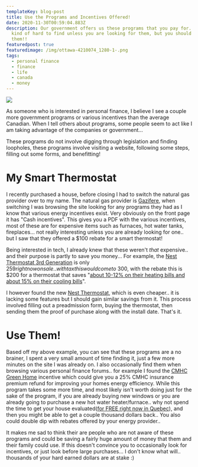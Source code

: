 ```yaml
---
templateKey: blog-post
title: Use the Programs and Incentives Offered!
date: 2020-11-30T00:59:04.883Z
description: Our government offers us these programs that you pay for.. They are
  kind of hard to find unless you are looking for them, but you should use
  them!!
featuredpost: true
featuredimage: /img/ottawa-4210074_1280-1-.png
tags:
  - personal finance
  - finance
  - life
  - canada
  - money
---
```

![](/img/ottawa-4210074_1280-1-.png)

As someone who is interested in personal finance, I believe I see a couple more government programs or various incentives than the average Canadian. When  I tell others about programs, some people seem to act like I am taking advantage of the companies or government... 

These programs do not involve digging through legislation and finding loopholes, these programs involve visiting a website, following some steps, filling out some forms, and benefitting!

# My Smart Thermostat

I recently purchased a house, before closing I had to switch the natural gas provider over to my name. The natural gas provider is [Gazifere](https://www.gazifere.com/en/), when switching I was browsing the site looking for any programs they had as I know that various energy incentives exist. Very obviously on the front page it has "Cash incentives". This gives you a PDF with the various incentives, most of these are for expensive items such as furnaces, hot water tanks, fireplaces... not really interesting unless you are already looking for one.. but I saw that they offered a $100 rebate for a smart thermostat!

Being interested in tech, I already knew that these weren't *that* expensive.. and their purpose is partly to save you money... For example, the [Nest Thermostat 3rd Generation](https://www.amazon.ca/gp/product/B012R8MVHC/ref=as_li_tl?ie=UTF8&camp=15121&creative=330641&creativeASIN=B012R8MVHC&linkCode=as2&tag=calvinwilli06-20&linkId=13b3b72ddfce11af918444d9195e19ef) is only $259 right now on sale.. with tax this would come to ~$300, with the rebate this is $200 for a thermostat that saves "[about 10-12% on their heating bills and about 15% on their cooling bills](https://support.google.com/googlenest/answer/9241995?hl=en#gbwa:~:text=On%20average%20the%20Nest%20thermostat%20saved,details%2C%20visit%20our%20comprehensive%20white%20paper.)". 

I however found the new [Nest Thermostat](https://www.amazon.com/gp/product/B08HRPDYTP/ref=as_li_tl?ie=UTF8&camp=1789&creative=9325&creativeASIN=B08HRPDYTP&linkCode=as2&tag=calvinwilli01-20&linkId=50f44c7f30e9aac6f051a3e53d827b03), which is even cheaper.. it is lacking some features but I should gain similar savings from it. This process involved filling out a preadmission form, buying the thermostat, then sending them the proof of purchase along with the install date. That's it.

# Use Them!

Based off my above example, you can see that these programs are a no brainer, I spent a very small amount of time finding it, just a few more minutes on the site I was already on. I also occasionally find them when browsing various personal finance forums.. for example I found the [CMHC Green Home](https://www.cmhc-schl.gc.ca/en/buying/mortgage-loan-insurance-for-consumers/cmhc-green-home) incentive which could give you a 25% CMHC insurance premium refund for improving your homes energy efficiency. While this program takes some more time, and most likely isn't worth doing just for the sake of the program, if you are already buying new windows or you are already going to purchase a new hot water heater/furnace.. why not spend the time to get your house evaluated([for FREE right now in Quebec](https://transitionenergetique.gouv.qc.ca/en/residential/programs/renoclimat/energy-evaluation)), and then you might be able to get a couple thousand dollars back.. You also could double dip with rebates offered by your energy provider.. 

It makes me sad to think their are people who are not aware of these programs and could be saving a fairly huge amount of money that them and their family could use. If this doesn't convince you to occasionally look for incentives, or just look before large purchases... I don't know what will.. thousands of your hard earned dollars are at stake :)